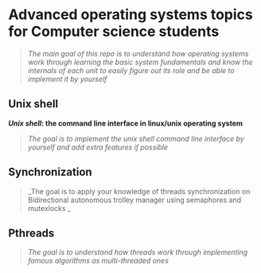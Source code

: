 # Advanced operating systems topics for Computer science students

> _The main goal of this repo is to understand how operating systems work through learning the basic system fundamentals and know the internals of each unit to easily figure out its role and be able to implement it by yourself_


## Unix shell

**_Unix shell_: the command line interface in linux/unix operating system**
>_The goal is to implement the unix shell command line interface by yourself and add extra features if possible_

## Synchronization
>_The goal is to apply your knowledge of threads synchronization on Bidirectional autonomous trolley manager using semaphores and mutexlocks _


## Pthreads
>_The goal is to understand how threads work through implementing famous algorithms as multi-threaded ones_


